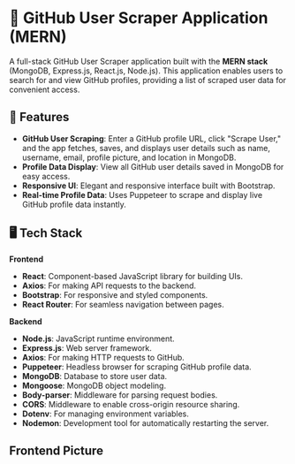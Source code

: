 # 🚀 GitHub User Scraper Application (MERN)

A full-stack GitHub User Scraper application built with the **MERN stack** (MongoDB, Express.js, React.js, Node.js). This application enables users to search for and view GitHub profiles, providing a list of scraped user data for convenient access.

## 📖 Features

- **GitHub User Scraping**: Enter a GitHub profile URL, click "Scrape User," and the app fetches, saves, and displays user details such as name, username, email, profile picture, and location in MongoDB.
- **Profile Data Display**: View all GitHub user details saved in MongoDB for easy access.
- **Responsive UI**: Elegant and responsive interface built with Bootstrap.
- **Real-time Profile Data**: Uses Puppeteer to scrape and display live GitHub profile data instantly.

## 🖥️ Tech Stack

**Frontend**  
- **React**: Component-based JavaScript library for building UIs.
- **Axios**: For making API requests to the backend.
- **Bootstrap**: For responsive and styled components.
- **React Router**: For seamless navigation between pages.

**Backend**  
- **Node.js**: JavaScript runtime environment.
- **Express.js**: Web server framework.
- **Axios**: For making HTTP requests to GitHub.
- **Puppeteer**: Headless browser for scraping GitHub profile data.
- **MongoDB**: Database to store user data.
- **Mongoose**: MongoDB object modeling.
- **Body-parser**: Middleware for parsing request bodies.
- **CORS**: Middleware to enable cross-origin resource sharing.
- **Dotenv**: For managing environment variables.
- **Nodemon**: Development tool for automatically restarting the server.

## Frontend Picture 

